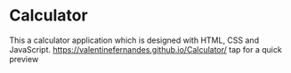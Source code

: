 # Calculator
This a calculator application which is designed with HTML, CSS and JavaScript.
https://valentinefernandes.github.io/Calculator/   tap for a quick preview
